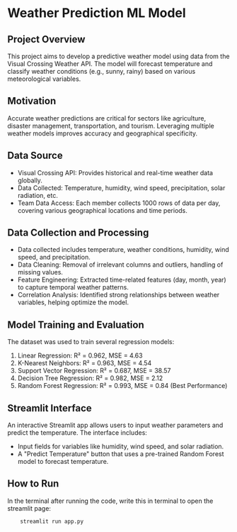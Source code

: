 # Weather Prediction ML Model
## Project Overview
This project aims to develop a predictive weather model using data from the Visual Crossing Weather API. The model will forecast temperature and classify weather conditions (e.g., sunny, rainy) based on various meteorological variables.
## Motivation
Accurate weather predictions are critical for sectors like agriculture, disaster management, transportation, and tourism. Leveraging multiple weather models improves accuracy and geographical specificity.
## Data Source
- Visual Crossing API: Provides historical and real-time weather data globally.
- Data Collected: Temperature, humidity, wind speed, precipitation, solar radiation, etc.
- Team Data Access: Each member collects 1000 rows of data per day, covering various geographical locations and time periods.
## Data Collection and Processing
- Data collected includes temperature, weather conditions, humidity, wind speed, and precipitation.
- Data Cleaning: Removal of irrelevant columns and outliers, handling of missing values.
- Feature Engineering: Extracted time-related features (day, month, year) to capture temporal weather patterns.
- Correlation Analysis: Identified strong relationships between weather variables, helping optimize the model.
## Model Training and Evaluation
The dataset was used to train several regression models:

1. Linear Regression: R² = 0.962, MSE = 4.63
2. K-Nearest Neighbors: R² = 0.963, MSE = 4.54
3. Support Vector Regression: R² = 0.687, MSE = 38.57
4. Decision Tree Regression: R² = 0.982, MSE = 2.12
5. Random Forest Regression: R² = 0.993, MSE = 0.84 (Best Performance)
## Streamlit Interface
An interactive Streamlit app allows users to input weather parameters and predict the temperature. The interface includes:
- Input fields for variables like humidity, wind speed, and solar radiation.
- A "Predict Temperature" button that uses a pre-trained Random Forest model to forecast temperature.
## How to Run
In the terminal after running the code, write this in terminal to open the streamlit page: 
```bash
    streamlit run app.py
```